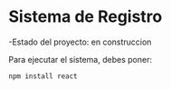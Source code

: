 <h1> Sistema de Registro</h1>

-Estado del proyecto: en construccion

Para ejecutar el sistema, debes poner: 

````npm install react````
